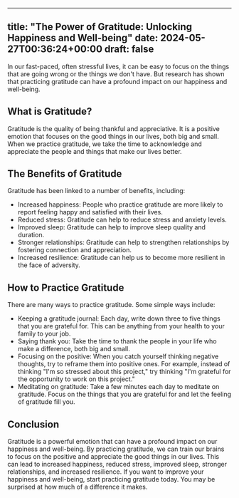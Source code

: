 
---
title: "The Power of Gratitude: Unlocking Happiness and Well-being"
date: 2024-05-27T00:36:24+00:00
draft: false
---

In our fast-paced, often stressful lives, it can be easy to focus on the things that are going wrong or the things we don't have. But research has shown that practicing gratitude can have a profound impact on our happiness and well-being.

## What is Gratitude?

Gratitude is the quality of being thankful and appreciative. It is a positive emotion that focuses on the good things in our lives, both big and small. When we practice gratitude, we take the time to acknowledge and appreciate the people and things that make our lives better.

## The Benefits of Gratitude

Gratitude has been linked to a number of benefits, including:

- Increased happiness: People who practice gratitude are more likely to report feeling happy and satisfied with their lives.
- Reduced stress: Gratitude can help to reduce stress and anxiety levels.
- Improved sleep: Gratitude can help to improve sleep quality and duration.
- Stronger relationships: Gratitude can help to strengthen relationships by fostering connection and appreciation.
- Increased resilience: Gratitude can help us to become more resilient in the face of adversity.

## How to Practice Gratitude

There are many ways to practice gratitude. Some simple ways include:

- Keeping a gratitude journal: Each day, write down three to five things that you are grateful for. This can be anything from your health to your family to your job.
- Saying thank you: Take the time to thank the people in your life who make a difference, both big and small.
- Focusing on the positive: When you catch yourself thinking negative thoughts, try to reframe them into positive ones. For example, instead of thinking "I'm so stressed about this project," try thinking "I'm grateful for the opportunity to work on this project."
- Meditating on gratitude: Take a few minutes each day to meditate on gratitude. Focus on the things that you are grateful for and let the feeling of gratitude fill you.

## Conclusion

Gratitude is a powerful emotion that can have a profound impact on our happiness and well-being. By practicing gratitude, we can train our brains to focus on the positive and appreciate the good things in our lives. This can lead to increased happiness, reduced stress, improved sleep, stronger relationships, and increased resilience. If you want to improve your happiness and well-being, start practicing gratitude today. You may be surprised at how much of a difference it makes.